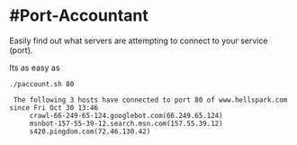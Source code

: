 #Port-Accountant
===============

Easily find out what servers are attempting to connect to your service (port).

Its as easy as

```./paccount.sh 80```

     The following 3 hosts have connected to port 80 of www.hellspark.com since Fri Oct 30 13:46
         crawl-66-249-65-124.googlebot.com(66.249.65.124)
         msnbot-157-55-39-12.search.msn.com(157.55.39.12)
         s420.pingdom.com(72.46.130.42)
